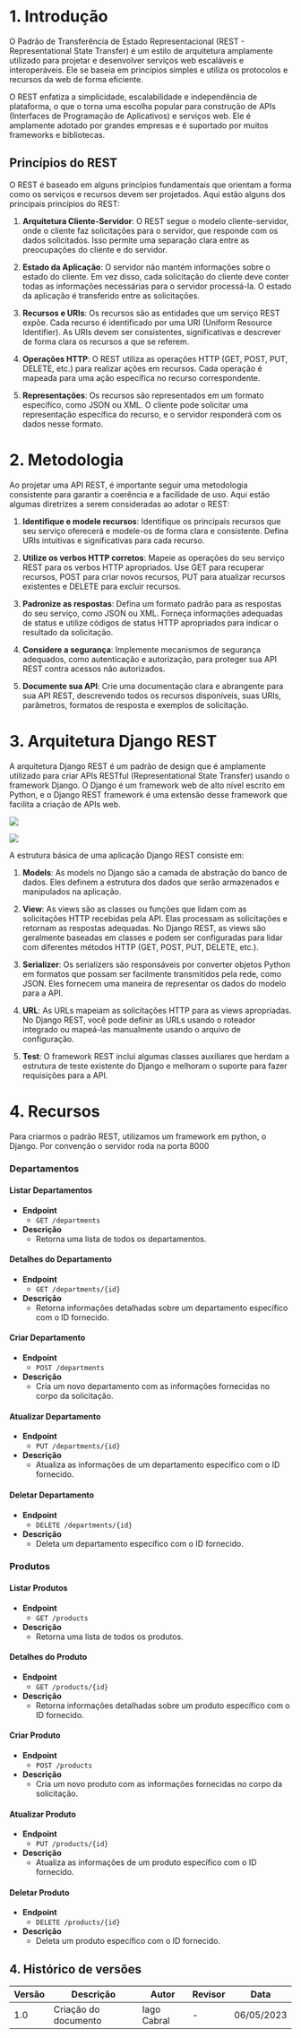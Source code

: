 # 1. Introdução

O Padrão de Transferência de Estado Representacional (REST - Representational State Transfer) é um estilo de arquitetura amplamente utilizado para projetar e desenvolver serviços web escaláveis e interoperáveis. Ele se baseia em princípios simples e utiliza os protocolos e recursos da web de forma eficiente.

O REST enfatiza a simplicidade, escalabilidade e independência de plataforma, o que o torna uma escolha popular para construção de APIs (Interfaces de Programação de Aplicativos) e serviços web. Ele é amplamente adotado por grandes empresas e é suportado por muitos frameworks e bibliotecas.

## Princípios do REST

O REST é baseado em alguns princípios fundamentais que orientam a forma como os serviços e recursos devem ser projetados. Aqui estão alguns dos principais princípios do REST:

1. **Arquitetura Cliente-Servidor**: O REST segue o modelo cliente-servidor, onde o cliente faz solicitações para o servidor, que responde com os dados solicitados. Isso permite uma separação clara entre as preocupações do cliente e do servidor.

2. **Estado da Aplicação**: O servidor não mantém informações sobre o estado do cliente. Em vez disso, cada solicitação do cliente deve conter todas as informações necessárias para o servidor processá-la. O estado da aplicação é transferido entre as solicitações.

3. **Recursos e URIs**: Os recursos são as entidades que um serviço REST expõe. Cada recurso é identificado por uma URI (Uniform Resource Identifier). As URIs devem ser consistentes, significativas e descrever de forma clara os recursos a que se referem.

4. **Operações HTTP**: O REST utiliza as operações HTTP (GET, POST, PUT, DELETE, etc.) para realizar ações em recursos. Cada operação é mapeada para uma ação específica no recurso correspondente.

5. **Representações**: Os recursos são representados em um formato específico, como JSON ou XML. O cliente pode solicitar uma representação específica do recurso, e o servidor responderá com os dados nesse formato.

# 2. Metodologia

Ao projetar uma API REST, é importante seguir uma metodologia consistente para garantir a coerência e a facilidade de uso. Aqui estão algumas diretrizes a serem consideradas ao adotar o REST:

1. **Identifique e modele recursos**: Identifique os principais recursos que seu serviço oferecerá e modele-os de forma clara e consistente. Defina URIs intuitivas e significativas para cada recurso.

2. **Utilize os verbos HTTP corretos**: Mapeie as operações do seu serviço REST para os verbos HTTP apropriados. Use GET para recuperar recursos, POST para criar novos recursos, PUT para atualizar recursos existentes e DELETE para excluir recursos.

3. **Padronize as respostas**: Defina um formato padrão para as respostas do seu serviço, como JSON ou XML. Forneça informações adequadas de status e utilize códigos de status HTTP apropriados para indicar o resultado da solicitação.

4. **Considere a segurança**: Implemente mecanismos de segurança adequados, como autenticação e autorização, para proteger sua API REST contra acessos não autorizados.

5. **Documente sua API**: Crie uma documentação clara e abrangente para sua API REST, descrevendo todos os recursos disponíveis, suas URIs, parâmetros, formatos de resposta e exemplos de solicitação.
# 3. Arquitetura Django REST

A arquitetura Django REST é um padrão de design que é amplamente utilizado para criar APIs RESTful (Representational State Transfer) usando o framework Django. O Django é um framework web de alto nível escrito em Python, e o Django REST framework é uma extensão desse framework que facilita a criação de APIs web.

![](./images/diagrama_pacotes_django.png)

![](./images/rest.png)

A estrutura básica de uma aplicação Django REST consiste em:

1. **Models**: As models no Django são a camada de abstração do banco de dados. Eles definem a estrutura dos dados que serão armazenados e manipulados na aplicação.

2. **View**:  As views são as classes ou funções que lidam com as solicitações HTTP recebidas pela API. Elas processam as solicitações e retornam as respostas adequadas. No Django REST, as views são geralmente baseadas em classes e podem ser configuradas para lidar com diferentes métodos HTTP (GET, POST, PUT, DELETE, etc.).

3. **Serializer**: Os serializers são responsáveis por converter objetos Python em formatos que possam ser facilmente transmitidos pela rede, como JSON. Eles fornecem uma maneira de representar os dados do modelo para a API.

4. **URL**: As URLs mapeiam as solicitações HTTP para as views apropriadas. No Django REST, você pode definir as URLs usando o roteador integrado ou mapeá-las manualmente usando o arquivo de configuração. 

5. **Test**: O framework REST inclui algumas classes auxiliares que herdam a estrutura de teste existente do Django e melhoram o suporte para fazer requisições para a API.

# 4. Recursos
Para criarmos o padrão REST, utilizamos um framework em python, o Django.
Por convenção o servidor roda na porta 8000
### Departamentos
#### Listar Departamentos

- **Endpoint**
  - `GET /departments`
- **Descrição**
  - Retorna uma lista de todos os departamentos.

#### Detalhes do Departamento

- **Endpoint**
  - `GET /departments/{id}`
- **Descrição**
  - Retorna informações detalhadas sobre um departamento específico com o ID fornecido.

#### Criar Departamento

- **Endpoint**
  - `POST /departments`
- **Descrição**
  - Cria um novo departamento com as informações fornecidas no corpo da solicitação.

#### Atualizar Departamento

- **Endpoint**
  - `PUT /departments/{id}`
- **Descrição**
  - Atualiza as informações de um departamento específico com o ID fornecido.

#### Deletar Departamento

- **Endpoint**
  - `DELETE /departments/{id}`
- **Descrição**
  - Deleta um departamento específico com o ID fornecido.

### Produtos

#### Listar Produtos

- **Endpoint**
  - `GET /products`
- **Descrição**
  - Retorna uma lista de todos os produtos.

#### Detalhes do Produto

- **Endpoint**
  - `GET /products/{id}`
- **Descrição**
  - Retorna informações detalhadas sobre um produto específico com o ID fornecido.

#### Criar Produto

- **Endpoint**
  - `POST /products`
- **Descrição**
  - Cria um novo produto com as informações fornecidas no corpo da solicitação.

#### Atualizar Produto

- **Endpoint**
  - `PUT /products/{id}`
- **Descrição**
  - Atualiza as informações de um produto específico com o ID fornecido.

#### Deletar Produto

- **Endpoint**
  - `DELETE /products/{id}`
- **Descrição**
  - Deleta um produto específico com o ID fornecido.


## 4. Histórico de versões

| Versão | Descrição            | Autor                                                | Revisor                                        | Data       |
| ------ | -------------------- | ---------------------------------------------------- | ---------------------------------------------- | ---------- |
| 1.0    | Criação do documento | Iago Cabral| -| 06/05/2023 |





